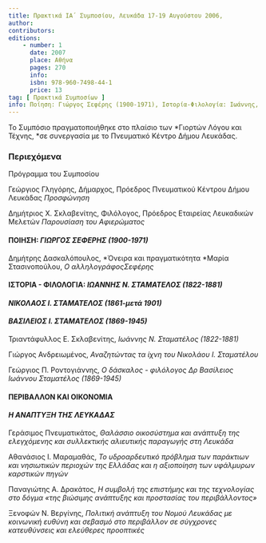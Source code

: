 ```yaml
---
title: Πρακτικά ΙΑ΄ Συμποσίου, Λευκάδα 17-19 Αυγούστου 2006,
author: 
contributors: 
editions: 
    - number: 1
      date: 2007
      place: Αθήνα
      pages: 270
      info: 
      isbn: 978-960-7498-44-1
      price: 13
tag: [ Πρακτικά Συμποσίων ]
info: Ποίηση: Γιώργος Σεφέρης (1900-1971), Ιστορία-Φιλολογία: Ιωάννης, Ν. Σταματέλος (1822-1881), Νικόλαος Ι. Σταματέλος (1861-μετά 1901), Βασίλειος Ι. Σταματέλος (1896-1945), Περιβάλλον και οικονομία. Η ανάπτυξη της Λευκάδας
---
```


Το Συμπόσιο πραγματοποιήθηκε στο πλαίσιο των *Γιορτών Λόγου και Τέχνης, *σε συνεργασία με το Πνευματικό Κέντρο Δήμου Λευκάδας.

### Περιεχόμενα

Πρόγραμμα του Συμποσίου

Γεώργιος Γληγόρης, Δήμαρχος, Πρόεδρος Πνευματικού Κέντρου Δήμου Λευκάδας *Προσφώνηση*

Δημήτριος Χ. Σκλαβενίτης, Φιλόλογος, Πρόεδρος Εταιρείας Λευκαδικών Μελετών *Παρουσίαση του Αφιερώματος*

#### ΠΟΙΗΣΗ: *ΓΙΩΡΓΟΣ ΣΕΦΕΡΗΣ \(1900-1971\)*

Δημήτρης Δασκαλόπουλος, *Όνειρα και πραγματικότητα *Μαρία Στασινοπούλου, *Ο αλληλογράφοςΣεφέρης*

#### ΙΣΤΟΡΙΑ - ΦΙΛΟΛΟΓΙΑ: *ΙΩΑΝΝΗΣ Ν. ΣΤΑΜΑΤΕΛΟΣ \(1822-1881\)*
#### *ΝΙΚΟΛΑΟΣ Ι. ΣΤΑΜΑΤΕΛΟΣ \(1861-μετά 1901\)*
#### *ΒΑΣΙΛΕΙΟΣ Ι. ΣΤΑΜΑΤΕΛΟΣ \(1869-1945\)*

Τριαντάφυλλος Ε. Σκλαβενίτης, *Ιωάννης Ν. Σταματέλος \(1822-1881\)*

Γιώργος Ανδρειωμένος, *Αναζητώντας τα ίχνη του Νικολάου Ι. Σταματέλου*

Γεώργιος Π. Ροντογιάννης, *Ο δάσκαλος - φιλόλογος Δρ Βασίλειος Ιωάννου Σταματέλος \(1869-1945\)*

#### ΠΕΡΙΒΑΛΛΟΝ ΚΑΙ ΟΙΚΟΝΟΜΙΑ
#### *Η ΑΝΑΠΤΥΞΗ ΤΗΣ ΛΕΥΚΑΔΑΣ*

Γεράσιμος Πνευματικάτος, *Θαλάσσιο οικοσύστημα και ανάπτυξη της ελεγχόμενης και συλλεκτικής αλιευτικής παραγωγής στη Λευκάδα*

Αθανάσιος Ι. Μαραμαθάς, *Το υδροαρδευτικό πρόβλημα των παράκτιων και νησιωτικών περιοχών της Ελλάδας και η αξιοποίηση των υφάλμυρων καρστικών πηγών*

Παναγιώτης Α. Δρακάτος, *Η συμβολή της επιστήμης και της τεχνολογίας στο δόγμα «της βιώσιμης ανάπτυξης και προστασίας του περιβάλλοντος»*

Ξενοφών Ν. Βεργίνης, *Πολιτική ανάπτυξη του Νομού Λευκάδας με κοινωνική ευθύνη και σεβασμό στο περιβάλλον σε σύγχρονες κατευθύνσεις και ελεύθερες προοπτικές*
